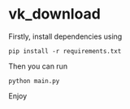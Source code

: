 # vk_download
Firstly, install dependencies using
```
pip install -r requirements.txt
```
Then you can run 
```
python main.py
```
Enjoy
